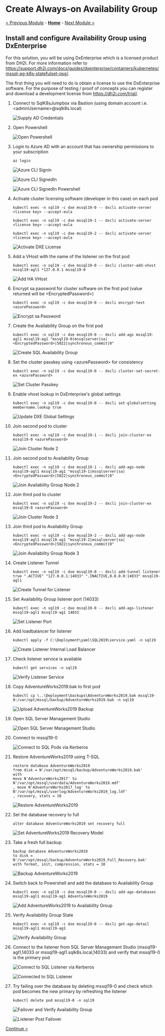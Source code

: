 # Create Always-on Availability Group

[< Previous Module](../modules/sql19.md) - **[Home](../README.md)** - [Next Module >](../modules/sql22.md)

## Install and configure Availability Group using DxEnterprise

For this solution, you will be using DxEnterprise which is a licensed product from DH2I.  For more information refer to https://support.dh2i.com/docs/guides/dxenterprise/containers/kubernetes/mssql-ag-k8s-statefulset-qsg/.

The first thing you will need to do is obtain a license to use the DxEnterprise software.  For the purpose of testing / proof of concepts you can register and download a development license from https://dh2i.com/trial/.

1. Connect to SqlK8sJumpbox via Bastion (using domain account i.e. \<adminUsername\>@sqlk8s.local)

    ![Supply AD Credentials](media/SupplyADCredentials.jpg)

2. Open Powershell

    ![Open Powershell](media/OpenPowershell.jpg)

3. Login to Azure AD with an account that has ownership permissions to your subscription

    ```text
    az login
    ```

    ![Azure CLI Signin](media/AzureCLISignin.jpg)

    ![Azure CLI SignedIn](media/AzureCLISignedIn.jpg)

    ![Azure CLI SignedIn Powershell](media/AzureCLISignedInPowershell.jpg)

4. Activate cluster licensing software (developer in this case) on each pod

    ```text
    kubectl exec -n sql19 -c dxe mssql19-0 -- dxcli activate-server <license key> --accept-eula
    ```

    ```text
    kubectl exec -n sql19 -c dxe mssql19-1 -- dxcli activate-server <license key> --accept-eula
    ```

    ```text
    kubectl exec -n sql19 -c dxe mssql19-2 -- dxcli activate-server <license key> --accept-eula
    ```

    ![Activate DXE License](media/ActivateDXELicense19.jpg)

5. Add a VHost with the name of the listener on the first pod

    ```text
    kubectl exec -n sql19 -c dxe mssql19-0 -- dxcli cluster-add-vhost mssql19-agl1 *127.0.0.1 mssql19-0
    ```

    ![Add HA VHost](media/AddHaVHost19.jpg)

6. Encrypt sa password for cluster software on the first pod (value returned will be \<EncryptedPassword\>)

    ```text
    kubectl exec -n sql19 -c dxe mssql19-0 -- dxcli encrypt-text <azurePassword>
    ```

    ![Encrypt sa Password](media/EncryptSAPassword19.jpg)

7. Create the Availability Group on the first pod

    ```text
    kubectl exec -n sql19 -c dxe mssql19-0 -- dxcli add-ags mssql19-agl1 mssql19-ag1 "mssql19-0|mssqlserver|sa|<EncryptedPassword>|5022|synchronous_commit|0"
    ```

    ![Create SQL Availability Group](media/CreateSqlAg19.jpg)

8. Set the cluster passkey using \<azurePassword\> for consistency

    ```text
    kubectl exec -n sql19 -c dxe mssql19-0 -- dxcli cluster-set-secret-ex <azurePassword>
    ```

    ![Set Cluster Passkey](media/SetClusterPasskey19.jpg)

9. Enable vhost lookup in DxEnterprise's global settings

    ```text
    kubectl exec -n sql19 -c dxe mssql19-0 -- dxcli set-globalsetting membername.lookup true
    ```

    ![Update DXE Global Settings](media/UpdateDxeGlobalSettings19.jpg)

10. Join second pod to cluster

    ```text
    kubectl exec -n sql19 -c dxe mssql19-1 -- dxcli join-cluster-ex mssql19-0 <azurePassword>
    ```

    ![Join Cluster Node 2](media/JoinClusterNode219.jpg)

11. Join second pod to Availability Group

    ```text
    kubectl exec -n sql19 -c dxe mssql19-1 -- dxcli add-ags-node mssql19-agl1 mssql19-ag1 "mssql19-1|mssqlserver|sa|<EncryptedPassword>|5022|synchronous_commit|0"
    ```

    ![Join Availability Group Node 2](media/JoinAgNode219.jpg)

12. Join third pod to cluster

    ```text
    kubectl exec -n sql19 -c dxe mssql19-2 -- dxcli join-cluster-ex mssql19-0 <azurePassword>
    ```

    ![Join Cluster Node 3](media/JoinClusterNode319.jpg)

13. Join third pod to Availability Group

    ```text
    kubectl exec -n sql19 -c dxe mssql19-2 -- dxcli add-ags-node mssql19-agl1 mssql19-ag1 "mssql19-2|mssqlserver|sa|<EncryptedPassword>|5022|synchronous_commit|0"
    ```

    ![Join Availability Group Node 3](media/JoinAgNode319.jpg)

14. Create Listener Tunnel

    ```text
    kubectl exec -n sql19 -c dxe mssql19-0 -- dxcli add-tunnel listener true ".ACTIVE" "127.0.0.1:14033" ".INACTIVE,0.0.0.0:14033" mssql19-agl1
    ```

    ![Create Tunnel for Listener](media/CreateListenerTunnel19.jpg)

15. Set Availability Group listener port (14033)

    ```text
    kubectl exec -n sql19 -c dxe mssql19-0 -- dxcli add-ags-listener mssql19-agl1 mssql19-ag1 14033
    ```

    ![Set Listener Port](media/SetListenerPort19.jpg)

16. Add loadbalancer for listener

    ```text
    kubectl apply -f C:\Deployment\yaml\SQL2019\service.yaml -n sql19
    ```

    ![Create Listener Internal Load Balancer](media/CreateListenerILB19.jpg)

17. Check listener service is available

    ```text
    kubectl get services -n sql19
    ```

    ![Verify Listener Service](media/VerifyListenerService19.jpg)

18. Copy AdventureWorks2019.bak to first pod

    ```text
    kubectl cp \..\Deployment\backups\AdventureWorks2019.bak mssql19-0:/var/opt/mssql/backup/AdventureWorks2019.bak -n sql19
    ```

    ![Upload AdventureWorks2019 Backup](media/UploadSqlBackup19.jpg)

19. Open SQL Server Management Studio

    ![Open SQL Server Management Studio](media/OpenSSMS.jpg)

20. Connect to mssql19-0

    ![Connect to SQL Pods via Kerberos](media/ConnectSQLKerberos19.jpg)

21. Restore AdventureWorks2019 using T-SQL

    ```text
    restore database AdventureWorks2019
    from disk = N'/var/opt/mssql/backup/AdventureWorks2019.bak'
    with
    move N'AdventureWorks2017' to N'/var/opt/mssql/userdata/AdventureWorks2019.mdf'
    , move N'AdventureWorks2017_log' to N'/var/opt/mssql/userlog/AdventureWorks2019_log.ldf'
    , recovery, stats = 10
    ```

    ![Restore AdventureWorks2019](media/RestoreDatabase19.jpg)


22. Set the database recovery to full

    ```text
    alter database AdventureWorks2019 set recovery full
    ```

    ![Set AdventureWorks2019 Recovery Model](media/SetDatabaseRecoveryModel.jpg)

23. Take a fresh full backup

    ```text
    backup database AdventureWorks2019
    to disk = N'/var/opt/mssql/backup/AdventureWorks2019_Full_Recovery.bak'
    with format, init, compression, stats = 10
    ```

    ![Backup AdventureWorks2019](media/BackupDatabase.jpg)

24. Switch back to Powershell and add the database to Availability Group

    ```text
    kubectl exec -n sql19 -c dxe mssql19-0 -- dxcli add-ags-databases mssql19-agl1 mssql19-ag1 AdventureWorks2019
    ```

    ![Add AdventureWorks2019 to Availability Group](media/AddDatabaseToAg19.jpg)

25. Verify Availability Group State

    ```text
    kubectl exec -n sql19 -c dxe mssql19-0 -- dxcli get-ags-detail mssql19-agl1 mssql19-ag1
    ```

    ![Verify Availability Group](media/VerifyAg19.jpg)

26. Connect to the listener from SQL Server Management Studio (mssql19-agl1,14033 or mssql19-agl1.sqlk8s.local,14033) and verify that mssql19-0 is the primary pod

    ![Connect to SQL Listener via Kerberos](media/ConnectSQLListener19.jpg)

    ![Connected to SQL Listener](media/ConnectedSQLListener19.jpg)

27. Try failing over the database by deleting mssql19-0 and check which pod becomes the new primary by refreshing the listener

    ```text
    kubectl delete pod mssql19-0 -n sql19
    ```

    ![Failover and Verify Availability Group](media/FailoverVerifyAg19.jpg)

    ![Listener Post Failover](media/ListenerPostFailover19.jpg)

[Continue >](../modules/sql22.md)
